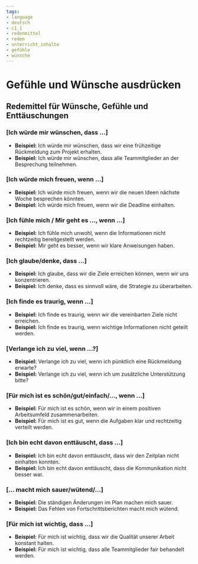 ```yaml
---
tags:
- language
- deutsch
- c1_1
- redenmittel
- reden
- unterricht_inhalte
- gefühle
- wünsche
---
```



# Gefühle und Wünsche ausdrücken

## Redemittel für Wünsche, Gefühle und Enttäuschungen

### [Ich würde mir wünschen, dass ...]

- __Beispiel:__ Ich würde mir wünschen, dass wir eine frühzeitige Rückmeldung zum Projekt erhalten.
- __Beispiel:__ Ich würde mir wünschen, dass alle Teammitglieder an der Besprechung teilnehmen.

### [Ich würde mich freuen, wenn ...]

- __Beispiel:__ Ich würde mich freuen, wenn wir die neuen Ideen nächste Woche besprechen könnten.
- __Beispiel:__ Ich würde mich freuen, wenn wir die Deadline einhalten.

### [Ich fühle mich / Mir geht es ..., wenn ...]

- __Beispiel:__ Ich fühle mich unwohl, wenn die Informationen nicht rechtzeitig bereitgestellt werden.
- __Beispiel:__ Mir geht es besser, wenn wir klare Anweisungen haben.

### [Ich glaube/denke, dass ...]

- __Beispiel:__ Ich glaube, dass wir die Ziele erreichen können, wenn wir uns konzentrieren.
- __Beispiel:__ Ich denke, dass es sinnvoll wäre, die Strategie zu überarbeiten.

### [Ich finde es traurig, wenn ...]

- __Beispiel:__ Ich finde es traurig, wenn wir die vereinbarten Ziele nicht erreichen.
- __Beispiel:__ Ich finde es traurig, wenn wichtige Informationen nicht geteilt werden.

### [Verlange ich zu viel, wenn ...?]

- __Beispiel:__ Verlange ich zu viel, wenn ich pünktlich eine Rückmeldung erwarte?
- __Beispiel:__ Verlange ich zu viel, wenn ich um zusätzliche Unterstützung bitte?

### [Für mich ist es schön/gut/einfach/..., wenn ...]

- __Beispiel:__ Für mich ist es schön, wenn wir in einem positiven Arbeitsumfeld zusammenarbeiten.
- __Beispiel:__ Für mich ist es gut, wenn die Aufgaben klar und rechtzeitig verteilt werden.

### [Ich bin echt davon enttäuscht, dass ...]

- __Beispiel:__ Ich bin echt davon enttäuscht, dass wir den Zeitplan nicht einhalten konnten.
- __Beispiel:__ Ich bin echt davon enttäuscht, dass die Kommunikation nicht besser war.

### [... macht mich sauer/wütend/...]

- __Beispiel:__ Die ständigen Änderungen im Plan machen mich sauer.
- __Beispiel:__ Das Fehlen von Fortschrittsberichten macht mich wütend.

### [Für mich ist wichtig, dass ...]

- __Beispiel:__ Für mich ist wichtig, dass wir die Qualität unserer Arbeit konstant halten.
- __Beispiel:__ Für mich ist wichtig, dass alle Teammitglieder fair behandelt werden.
